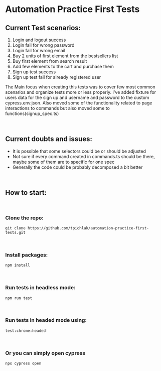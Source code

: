 # Automation Practice First Tests

## Current Test scenarios:

1. Login and logout success
2. Login fail for wrong password
3. Login fail for wrong email
4. Buy 2 units of first element from the bestsellers list
5. Buy first element from search result
6. Add few elements to the cart and purchase them
7. Sign up test success
8. Sign up test fail for already registered user

The Main focus when creating this tests was to cover few most common scenarios and organize tests more or less properly. I've added fixture for users data for the sign up and username and password to the custom cypress.env.json. Also moved some of the functionality related to page interactions to commands but also moved some  to functions(signup_spec.ts)

<br>

## Current doubts and issues:

- It is possible that some selectors could be or should be adjusted
- Not sure if every command created in commands.ts should be there, maybe some of them are to specific for one spec
- Generally the code could be probably decomposed a bit better

<br>

## How to start:
<br>

### Clone the repo:
```
git clone https://github.com/tpichlak/automation-practice-first-tests.git

```
<br>

### Install packages:
```
npm install
```
<br>

### Run tests in headless mode:
```
npm run test
```
<br>

### Run tests in headed mode using:

```
test:chrome:headed
```
<br>

### Or you can simply open cypress 
```
npx cypress open
```